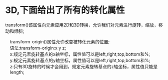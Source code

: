 # 3D,下面给出了所有的转化属性
<p>transform()该属性向元素应用2D和3D转换，允许我们对元素进行旋转，缩放，移动和倾斜;</p>
<p style="padding-left:15px; border-left:3px solid skylue">
  transform-origin()属性允许改变被转化元素的位置;<br/>
  语法:transform-origin:x y z;<br/>
  x:规定元素旋转基点的x轴坐标，属性值可以是left,right,top,bottom和%;<br/>
  y:规定元素旋转基点的y轴坐标，属性值可以是left,right,top,bottom和%;<br/>
  z:只有3D旋转的时候才会用到，规定元素旋转基点的z轴坐标，属性值只能是length;<br/>
</p>
<p></p>
<p></p>
<p></p>
<p></p>
<p></p>
<p></p>
<p></p>
<p></p>
